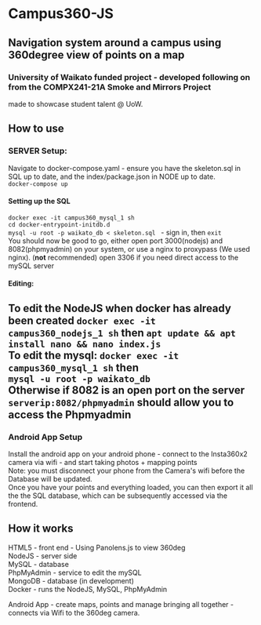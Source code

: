 # Campus360-JS
## Navigation system around a campus using 360degree view of points on a map
### University of Waikato funded project - developed following on from the COMPX241-21A Smoke and Mirrors Project
made to showcase student talent @ UoW.

## How to use
### SERVER Setup:
Navigate to docker-compose.yaml - ensure you have the skeleton.sql in SQL up to date, and the index/package.json in NODE up to date.   
```docker-compose up```  
#### Setting up the SQL  
```docker exec -it campus360_mysql_1 sh```  
```cd docker-entrypoint-initdb.d```  
```mysql -u root -p waikato_db < skeleton.sql ``` - sign in, then ```exit```  
You should now be good to go, either open port 3000(nodejs) and 8082(phpmyadmin) on your system, or use a nginx to proxypass (We used nginx).
(**not** recommended) open 3306 if you need direct access to the mySQL server

#### Editing:  
  To edit the NodeJS when docker has already been created ```docker exec -it campus360_nodejs_1 sh``` then ```apt update && apt install nano && nano index.js```  
  To edit the mysql: ```docker exec -it campus360_mysql_1 sh``` then  
  ```mysql -u root -p waikato_db```  
   Otherwise if 8082 is an open port on the server ```serverip:8082/phpmyadmin``` should allow you to access the Phpmyadmin  
---
### Android App Setup
Install the android app on your android phone - connect to the Insta360x2 camera via wifi - and start taking photos + mapping points   
Note: you must disconnect your phone from the Camera's wifi before the Database will be updated.  
Once you have your points and everything loaded, you can then export it all the the SQL database, which can be subsequently accessed via the frontend.  

## How it works
HTML5 - front end - Using Panolens.js to view 360deg    
NodeJS - server side  
MySQL - database   
PhpMyAdmin - service to edit the mySQL  
MongoDB - database (in development)  
Docker - runs the NodeJS, MySQL, PhpMyAdmin  
  
Android App - create maps, points and manage bringing all together - connects via Wifi to the 360deg camera.  


